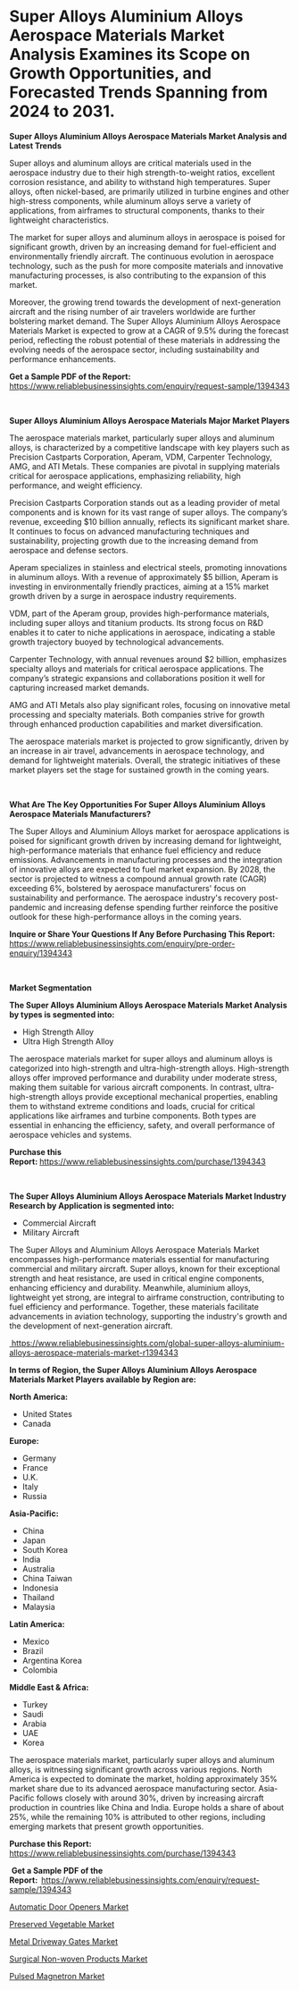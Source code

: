 <p><h1>Super Alloys Aluminium Alloys Aerospace Materials Market Analysis Examines its Scope on Growth Opportunities, and Forecasted Trends Spanning from 2024 to 2031.</h1></p><p><strong>Super Alloys Aluminium Alloys Aerospace Materials Market Analysis and Latest Trends</strong></p>
<p><p>Super alloys and aluminum alloys are critical materials used in the aerospace industry due to their high strength-to-weight ratios, excellent corrosion resistance, and ability to withstand high temperatures. Super alloys, often nickel-based, are primarily utilized in turbine engines and other high-stress components, while aluminum alloys serve a variety of applications, from airframes to structural components, thanks to their lightweight characteristics.</p><p>The market for super alloys and aluminum alloys in aerospace is poised for significant growth, driven by an increasing demand for fuel-efficient and environmentally friendly aircraft. The continuous evolution in aerospace technology, such as the push for more composite materials and innovative manufacturing processes, is also contributing to the expansion of this market.</p><p>Moreover, the growing trend towards the development of next-generation aircraft and the rising number of air travelers worldwide are further bolstering market demand. The Super Alloys Aluminium Alloys Aerospace Materials Market is expected to grow at a CAGR of 9.5% during the forecast period, reflecting the robust potential of these materials in addressing the evolving needs of the aerospace sector, including sustainability and performance enhancements.</p></p>
<p><strong>Get a Sample PDF of the Report:&nbsp;</strong> <a href="https://www.reliablebusinessinsights.com/enquiry/request-sample/1394343?utm_campaign=75&utm_medium=2&utm_source=Github&utm_content=ia&utm_term=18102024&utm_id=super-alloys-aluminium-alloys-aerospace-materials">https://www.reliablebusinessinsights.com/enquiry/request-sample/1394343</a></p>
<p>&nbsp;</p>
<p><strong>Super Alloys Aluminium Alloys Aerospace Materials Major Market Players</strong></p>
<p><p>The aerospace materials market, particularly super alloys and aluminum alloys, is characterized by a competitive landscape with key players such as Precision Castparts Corporation, Aperam, VDM, Carpenter Technology, AMG, and ATI Metals. These companies are pivotal in supplying materials critical for aerospace applications, emphasizing reliability, high performance, and weight efficiency.</p><p>Precision Castparts Corporation stands out as a leading provider of metal components and is known for its vast range of super alloys. The company’s revenue, exceeding $10 billion annually, reflects its significant market share. It continues to focus on advanced manufacturing techniques and sustainability, projecting growth due to the increasing demand from aerospace and defense sectors.</p><p>Aperam specializes in stainless and electrical steels, promoting innovations in aluminum alloys. With a revenue of approximately $5 billion, Aperam is investing in environmentally friendly practices, aiming at a 15% market growth driven by a surge in aerospace industry requirements.</p><p>VDM, part of the Aperam group, provides high-performance materials, including super alloys and titanium products. Its strong focus on R&D enables it to cater to niche applications in aerospace, indicating a stable growth trajectory buoyed by technological advancements.</p><p>Carpenter Technology, with annual revenues around $2 billion, emphasizes specialty alloys and materials for critical aerospace applications. The company’s strategic expansions and collaborations position it well for capturing increased market demands.</p><p>AMG and ATI Metals also play significant roles, focusing on innovative metal processing and specialty materials. Both companies strive for growth through enhanced production capabilities and market diversification.</p><p>The aerospace materials market is projected to grow significantly, driven by an increase in air travel, advancements in aerospace technology, and demand for lightweight materials. Overall, the strategic initiatives of these market players set the stage for sustained growth in the coming years.</p></p>
<p>&nbsp;</p>
<p><strong>What Are The Key Opportunities For Super Alloys Aluminium Alloys Aerospace Materials Manufacturers?</strong></p>
<p><p>The Super Alloys and Aluminium Alloys market for aerospace applications is poised for significant growth driven by increasing demand for lightweight, high-performance materials that enhance fuel efficiency and reduce emissions. Advancements in manufacturing processes and the integration of innovative alloys are expected to fuel market expansion. By 2028, the sector is projected to witness a compound annual growth rate (CAGR) exceeding 6%, bolstered by aerospace manufacturers' focus on sustainability and performance. The aerospace industry's recovery post-pandemic and increasing defense spending further reinforce the positive outlook for these high-performance alloys in the coming years.</p></p>
<p><strong>Inquire or Share Your Questions If Any Before Purchasing This Report:</strong> <a href="https://www.reliablebusinessinsights.com/enquiry/pre-order-enquiry/1394343?utm_campaign=75&utm_medium=2&utm_source=Github&utm_content=ia&utm_term=18102024&utm_id=super-alloys-aluminium-alloys-aerospace-materials">https://www.reliablebusinessinsights.com/enquiry/pre-order-enquiry/1394343</a></p>
<p>&nbsp;</p>
<p><strong>Market Segmentation</strong></p>
<p><strong>The Super Alloys Aluminium Alloys Aerospace Materials Market Analysis by types is segmented into:</strong></p>
<p><ul><li>High Strength Alloy</li><li>Ultra High Strength Alloy</li></ul></p>
<p><p>The aerospace materials market for super alloys and aluminum alloys is categorized into high-strength and ultra-high-strength alloys. High-strength alloys offer improved performance and durability under moderate stress, making them suitable for various aircraft components. In contrast, ultra-high-strength alloys provide exceptional mechanical properties, enabling them to withstand extreme conditions and loads, crucial for critical applications like airframes and turbine components. Both types are essential in enhancing the efficiency, safety, and overall performance of aerospace vehicles and systems.</p></p>
<p><strong>Purchase this Report:&nbsp;</strong><a href="https://www.reliablebusinessinsights.com/purchase/1394343?utm_campaign=75&utm_medium=2&utm_source=Github&utm_content=ia&utm_term=18102024&utm_id=super-alloys-aluminium-alloys-aerospace-materials">https://www.reliablebusinessinsights.com/purchase/1394343</a></p>
<p>&nbsp;</p>
<p><strong>The Super Alloys Aluminium Alloys Aerospace Materials Market Industry Research by Application is segmented into:</strong></p>
<p><ul><li>Commercial Aircraft</li><li>Military Aircraft</li></ul></p>
<p><p>The Super Alloys and Aluminium Alloys Aerospace Materials Market encompasses high-performance materials essential for manufacturing commercial and military aircraft. Super alloys, known for their exceptional strength and heat resistance, are used in critical engine components, enhancing efficiency and durability. Meanwhile, aluminium alloys, lightweight yet strong, are integral to airframe construction, contributing to fuel efficiency and performance. Together, these materials facilitate advancements in aviation technology, supporting the industry's growth and the development of next-generation aircraft.</p></p>
<p><a href="https://www.reliablebusinessinsights.com/global-super-alloys-aluminium-alloys-aerospace-materials-market-r1394343?utm_campaign=75&utm_medium=2&utm_source=Github&utm_content=ia&utm_term=18102024&utm_id=super-alloys-aluminium-alloys-aerospace-materials">&nbsp;https://www.reliablebusinessinsights.com/global-super-alloys-aluminium-alloys-aerospace-materials-market-r1394343</a></p>
<p><strong>In terms of Region, the Super Alloys Aluminium Alloys Aerospace Materials Market Players available by Region are:</strong></p>
<p>
    <p> <strong> North America: </strong>
        <ul>
            <li>United States</li>
            <li>Canada</li>
        </ul>
        </p> 
    <p> <strong> Europe: </strong>
        <ul>
            <li>Germany</li>
            <li>France</li>
            <li>U.K.</li>
            <li>Italy</li>
            <li>Russia</li>
        </ul>
        </p> 
    <p> <strong> Asia-Pacific: </strong>
        <ul>
            <li>China</li>
            <li>Japan</li>
            <li>South Korea</li>
            <li>India</li>
            <li>Australia</li>
            <li>China Taiwan</li>
            <li>Indonesia</li>
            <li>Thailand</li>
            <li>Malaysia</li>
        </ul>
        </p> 
    <p> <strong> Latin America: </strong>
        <ul>
            <li>Mexico</li>
            <li>Brazil</li>
            <li>Argentina Korea</li>
            <li>Colombia</li>
        </ul>
        </p> 
    <p> <strong> Middle East & Africa: </strong>
        <ul>
            <li>Turkey</li>
            <li>Saudi</li>
            <li>Arabia</li>
            <li>UAE</li>
            <li>Korea</li>
        </ul>
    </p>
    </p>
<p><p>The aerospace materials market, particularly super alloys and aluminum alloys, is witnessing significant growth across various regions. North America is expected to dominate the market, holding approximately 35% market share due to its advanced aerospace manufacturing sector. Asia-Pacific follows closely with around 30%, driven by increasing aircraft production in countries like China and India. Europe holds a share of about 25%, while the remaining 10% is attributed to other regions, including emerging markets that present growth opportunities.</p></p>
<p><strong>Purchase this Report: </strong><a href="https://www.reliablebusinessinsights.com/purchase/1394343?utm_campaign=75&utm_medium=2&utm_source=Github&utm_content=ia&utm_term=18102024&utm_id=super-alloys-aluminium-alloys-aerospace-materials">https://www.reliablebusinessinsights.com/purchase/1394343</a></p>
<p>&nbsp;<strong>Get a Sample PDF of the Report:&nbsp;&nbsp;</strong><a href="https://www.reliablebusinessinsights.com/enquiry/request-sample/1394343?utm_campaign=75&utm_medium=2&utm_source=Github&utm_content=ia&utm_term=18102024&utm_id=super-alloys-aluminium-alloys-aerospace-materials">https://www.reliablebusinessinsights.com/enquiry/request-sample/1394343</a></p>
<p><strong></strong></p>
<p><p><a href="https://issuu.com/reportprime-2/docs/automatic-door-openers-market-size-_82cf9645bde454?utm_campaign=75&utm_medium=2&utm_source=Github&utm_content=ia&utm_term=18102024&utm_id=super-alloys-aluminium-alloys-aerospace-materials">Automatic Door Openers Market</a></p><p><a href="https://www.linkedin.com/pulse/consumer-behavior-shifts-preserved-vegetable-market-demand-zlrcc?utm_campaign=75&utm_medium=2&utm_source=Github&utm_content=ia&utm_term=18102024&utm_id=super-alloys-aluminium-alloys-aerospace-materials">Preserved Vegetable Market</a></p><p><a href="https://issuu.com/reportprime-2/docs/metal-driveway-gates-market-size-20_c750bc51503ba9?utm_campaign=75&utm_medium=2&utm_source=Github&utm_content=ia&utm_term=18102024&utm_id=super-alloys-aluminium-alloys-aerospace-materials">Metal Driveway Gates Market</a></p><p><a href="https://github.com/isbel3opkkem/Market-Research-Report-List-1/blob/main/surgical-non-woven-products-market.md?utm_campaign=75&utm_medium=2&utm_source=Github&utm_content=ia&utm_term=18102024&utm_id=super-alloys-aluminium-alloys-aerospace-materials">Surgical Non-woven Products Market</a></p><p><a href="https://www.linkedin.com/pulse/regulatory-landscape-its-influence-global-pulsed-magnetron-fg4kf?utm_campaign=75&utm_medium=2&utm_source=Github&utm_content=ia&utm_term=18102024&utm_id=super-alloys-aluminium-alloys-aerospace-materials">Pulsed Magnetron Market</a></p></p>